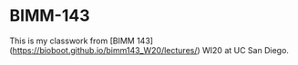 # BIMM-143

This is my classwork from [BIMM 143] (https://bioboot.github.io/bimm143_W20/lectures/) WI20 at UC San Diego.
